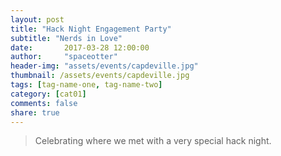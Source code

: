 ```yaml
---
layout: post
title: "Hack Night Engagement Party"
subtitle: "Nerds in Love"
date:       2017-03-28 12:00:00
author:     "spaceotter"
header-img: "assets/events/capdeville.jpg"
thumbnail: /assets/events/capdeville.jpg
tags: [tag-name-one, tag-name-two]
category: [cat01]
comments: false
share: true
---
```


> Celebrating where we met with a very special hack night.

